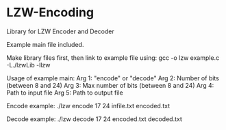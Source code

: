 # LZW-Encoding
Library for LZW Encoder and Decoder

Example main file included.

Make library files first, then link to example file using:
gcc -o lzw example.c -L./lzwLib -llzw


Usage of example main:
Arg 1: "encode" or "decode"
Arg 2: Number of bits     (between 8 and 24)
Arg 3: Max number of bits (between 8 and 24)
Arg 4: Path to input file
Arg 5: Path to output file

Encode example:
./lzw encode 17 24 infile.txt encoded.txt

Decode example:
./lzw decode 17 24 encoded.txt decoded.txt
